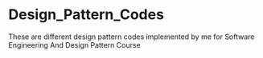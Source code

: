 # Design_Pattern_Codes

These are different design pattern codes implemented by me for Software Engineering And Design Pattern Course
